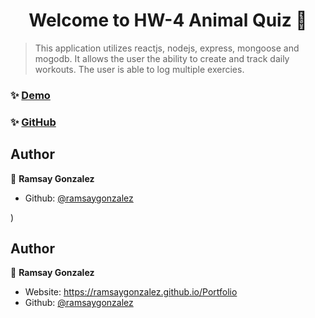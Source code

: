 <h1 align="center">Welcome to HW-4 Animal Quiz 👋</h1>

> This application utilizes reactjs, nodejs, express, mongoose and mogodb.  It allows the user the ability to create and track daily workouts.  The user is able to log multiple exercies.


### ✨ [Demo](https://hw-17-workouttracker.herokuapp.com/)

### ✨ [GitHub](https://github.com/ramsaygonzalez/WorkoutTracker)

## Author

👤 **Ramsay Gonzalez**

* Github: [@ramsaygonzalez](https://github.com/ramsaygonzalez)

)


## Author

👤 **Ramsay Gonzalez**

* Website: https://ramsaygonzalez.github.io/Portfolio
* Github: [@ramsaygonzalez](https://github.com/ramsaygonzalez)

